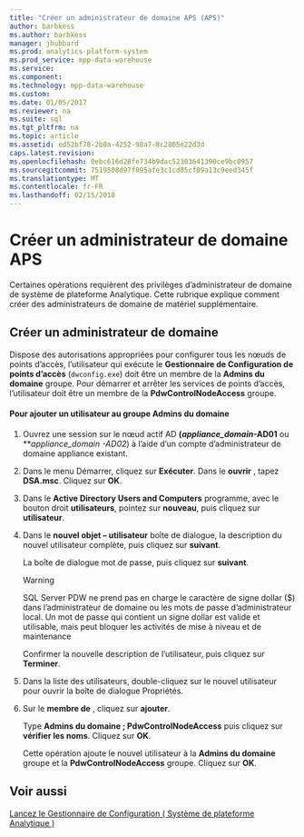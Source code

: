 ```yaml
---
title: "Créer un administrateur de domaine APS (APS)"
author: barbkess
ms.author: barbkess
manager: jhubbard
ms.prod: analytics-platform-system
ms.prod_service: mpp-data-warehouse
ms.service: 
ms.component: 
ms.technology: mpp-data-warehouse
ms.custom: 
ms.date: 01/05/2017
ms.reviewer: na
ms.suite: sql
ms.tgt_pltfrm: na
ms.topic: article
ms.assetid: ed52bf78-2b0a-4252-98a7-8c2805e22d3d
caps.latest.revision: 
ms.openlocfilehash: 0ebc616d28fe734b9dac52303641390ce9bc0957
ms.sourcegitcommit: 7519508d97f095afe3c1cd85cf09a13c9eed345f
ms.translationtype: MT
ms.contentlocale: fr-FR
ms.lasthandoff: 02/15/2018
---
```

# <a name="create-an-aps-domain-administrator"></a>Créer un administrateur de domaine APS
Certaines opérations requièrent des privilèges d’administrateur de domaine de système de plateforme Analytique. Cette rubrique explique comment créer des administrateurs de domaine de matériel supplémentaire.  
  
## <a name="create-a-domain-administrator"></a>Créer un administrateur de domaine  
Dispose des autorisations appropriées pour configurer tous les nœuds de points d’accès, l’utilisateur qui exécute le **Gestionnaire de Configuration de points d’accès** (`dwconfig.exe`) doit être un membre de la **Admins du domaine** groupe. Pour démarrer et arrêter les services de points d’accès, l’utilisateur doit être un membre de la **PdwControlNodeAccess** groupe.  
  
#### <a name="to-add-a-user-to-the-domain-admins-group"></a>Pour ajouter un utilisateur au groupe Admins du domaine  
  
1.  Ouvrez une session sur le nœud actif AD **(*appliance_domain*-AD01** ou ***appliance_domain *-AD02**) à l’aide d’un compte d’administrateur de domaine appliance existant.  
  
2.  Dans le menu Démarrer, cliquez sur **Exécuter**. Dans le **ouvrir** , tapez **DSA.msc**. Cliquez sur **OK**.  
  
3.  Dans le **Active Directory Users and Computers** programme, avec le bouton droit **utilisateurs**, pointez sur **nouveau**, puis cliquez sur **utilisateur**.  
  
4.  Dans le **nouvel objet – utilisateur** boîte de dialogue, la description du nouvel utilisateur complète, puis cliquez sur **suivant**.  
  
    La boîte de dialogue mot de passe, puis cliquez sur **suivant**.  
  
    > [!WARNING]  
    > SQL Server PDW ne prend pas en charge le caractère de signe dollar ($) dans l’administrateur de domaine ou les mots de passe d’administrateur local. Un mot de passe qui contient un signe dollar est valide et utilisable, mais peut bloquer les activités de mise à niveau et de maintenance  
  
    Confirmer la nouvelle description de l’utilisateur, puis cliquez sur **Terminer**.  
  
5.  Dans la liste des utilisateurs, double-cliquez sur le nouvel utilisateur pour ouvrir la boîte de dialogue Propriétés.  
  
6.  Sur le **membre de** , cliquez sur **ajouter**.  
  
    Type **Admins du domaine ; PdwControlNodeAccess** puis cliquez sur **vérifier les noms**. Cliquez sur **OK**.  
  
    Cette opération ajoute le nouvel utilisateur à la **Admins du domaine** groupe et la **PdwControlNodeAccess** groupe. Cliquez sur **OK**.  
  
## <a name="see-also"></a>Voir aussi  
[Lancez le Gestionnaire de Configuration &#40; Système de plateforme Analytique &#41;](launch-the-configuration-manager.md)  
  
